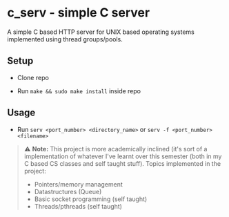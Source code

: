# c_serv - simple C server

A simple C based HTTP server for UNIX based operating systems implemented using thread groups/pools.

## Setup

* Clone repo

* Run `make && sudo make install` inside repo

## Usage

* Run `serv <port_number> <directory_name>` or `serv -f <port_number> <filename>`

> :warning: **Note:** This project is more academically inclined (it's sort of a implementation of whatever I've learnt over this semester (both in my C based CS classes and self taught stuff). Topics implemented in the project:
>
> * Pointers/memory management
> * Datastructures (Queue)
> * Basic socket programming (self taught)
> * Threads/pthreads (self taught)
